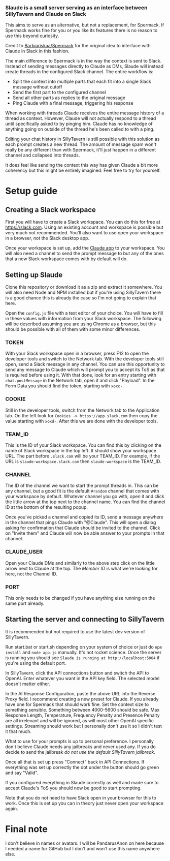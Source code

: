 ### Slaude is a small server serving as an interface between SillyTavern and Claude on Slack
This aims to serve as an alternative, but not a replacement, for Spermack. If Spermack works fine for you or you like its features there is no reason to use this beyond curiosity.

Credit to [Barbiariskaa/Spermack](https://github.com/Barbariskaa/Spermack) for the original idea to interface with Claude in Slack in this fashion.

The main difference to Spermack is in the way the context is sent to Slack. Instead of sending messages directly to Claude as DMs, Slaude will instead create threads in the configured Slack channel. The entire workflow is:
- Split the context into multiple parts that each fit into a single Slack message without cutoff
- Send the first part to the configured channel
- Send all other parts as replies to the original message
- Ping Claude with a final message, triggering his response

When working with threads Claude receives the entire message history of a thread as context. However, Claude will not actually respond to a thread until specifically asked to by pinging him. Claude has no knowledge of anything going on outside of the thread he's been called to with a ping.

Editing your chat history in SillyTavern is still possible with this solution as each prompt creates a new thread. The amount of message spam won't really be any different than with Spermack, it'll just happen in a different channel and collapsed into threads.

It does feel like sending the context this way has given Claude a bit more coherency but this might be entirely imagined. Feel free to try for yourself.

# Setup guide
## Creating a Slack workspace
First you will have to create a Slack workspace. You can do this for free at https://slack.com. Using an existing account and workspace is possible but very much not recommended. You'll also want to use open your workspace in a browser, not the Slack desktop app.

Once your workspace is set up, add the [Claude app](https://slack.com/apps/A04KGS7N9A8-claude) to your workspace. You will also need a channel to send the prompt message to but any of the ones that a new Slack workspace comes with by default will do.

## Setting up Slaude
Clone this repository or download it as a zip and extract it somewhere. You will also need Node and NPM installed but if you're using SillyTavern there is a good chance this is already the case so I'm not going to explain that here.

Open the `config.js` file with a text editor of your choice. You will have to fill in these values with information from your Slack workspace. The following will be described assuming you are using Chrome as a browser, but this should be possible with all of them with some minor differences.

### TOKEN
With your Slack workspace open in a browser, press F12 to open the developer tools and switch to the Network tab. With the developer tools still open, send a Slack message in any channel. You can use this opportunity to send any message to Claude which will prompt you to accept its ToS as that is required before using it. With that done, look for an entry starting with `chat.postMessage` in the Network tab, open it and click "Payload". In the Form Data you should find the token, starting with `xoxc-`.

### COOKIE
Still in the developer tools, switch from the Network tab to the Application tab. On the left look for `Cookies -> https://app.slack.com` then copy the value starting with `xoxd-`. After this we are done with the developer tools.

### TEAM_ID
This is the ID of your Slack workspace. You can find this by clicking on the name of Slack workspace in the top left. It should show your workspace URL. The part before `.slack.com` will be your TEAM_ID. For example, if the URL is `slaude-workspace.slack.com` then `slaude-workspace` is the TEAM_ID.

### CHANNEL
The ID of the channel we want to start the prompt threads in. This can be any channel, but a good fit is the default `#random` channel that comes with your workspace by default. Whatever channel you go with, open it and click the little arrow at the top next to the channel name. You can find the channel ID at the bottom of the resulting popup.

Once you've picked a channel and copied its ID, send a message anywhere in the channel that pings Claude with "@Claude". This will open a dialog asking for confirmation that Claude should be invited to the channel. Click on "Invite them" and Claude will now be able answer to your prompts in that channel.

### CLAUDE_USER
Open your Claude DMs and similarly to the above step click on the little arrow next to Claude at the top. The _Member ID_ is what we're looking for here, not the Channel ID.

### PORT
This only needs to be changed if you have anything else running on the same port already.

## Starting the server and connecting to SillyTavern
It is recommended but not required to use the latest dev version of SillyTavern.

Run start.bat or start.sh depending on your system of choice or just do `npm install` and `node app.js` manually. It's not rocket science. Once the server is running you should see `Slaude is running at http://localhost:5004` if you're using the default port.

In SillyTavern, click the API connections button and switch the API to OpenAI. Enter whatever you want in the API key field. The selected model doesn't matter either.

In the AI Response Configuration, paste the above URL into the Reverse Proxy field. I recommend creating a new preset for Claude. If you already have one for Spermack that should work fine. Set the context size to something sensible. Something between 4000-5600 should be safe. Max Response Length, Temperature, Frequency Penalty and Presence Penalty are all irrelevant and will be ignored, as will most other OpenAI specific settings. Streaming should work but I personally don't use it so I didn't test it that much.

What to use for your prompts is up to personal preference. I personally don't believe Claude needs any jailbreaks and never used any. If you do decide to send the jailbreak _do not use the default SillyTavern jailbreak_.

Once all that is set up press "Connect" back in API Connections. If everything was set up correctly the dot under the button should go green and say "Valid".

If you configured everything in Slaude correctly as well and made sure to accept Claude's ToS you should now be good to start prompting.

Note that you do not need to have Slack open in your browser for this to work. Once this is set up you can in theory just never open your workspace again.

# Final note
I don't believe in names or avatars. I will be PandarusAnon on here because I needed a name for GitHub but I don't and won't use this name anywhere else.